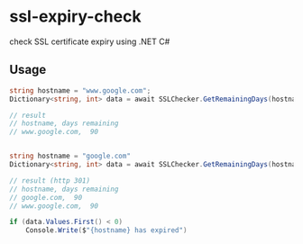 # ssl-expiry-check
check SSL certificate  expiry using .NET C#

## Usage

```C#
string hostname = "www.google.com";
Dictionary<string, int> data = await SSLChecker.GetRemainingDays(hostname);

// result
// hostname, days remaining
// www.google.com,  90


string hostname = "google.com"
Dictionary<string, int> data = await SSLChecker.GetRemainingDays(hostname);

// result (http 301)
// hostname, days remaining
// google.com,  90
// www.google.com,  90

if (data.Values.First() < 0)
    Console.Write($"{hostname} has expired")
```

